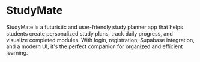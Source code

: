 # StudyMate
StudyMate is a futuristic and user-friendly study planner app that helps students create personalized study plans, track daily progress, and visualize completed modules. With login, registration, Supabase integration, and a modern UI, it's the perfect companion for organized and efficient learning.
